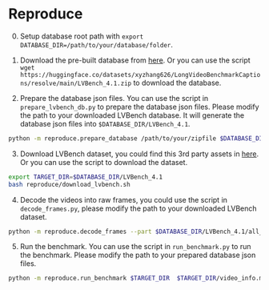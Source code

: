 # Reproduce

0. Setup database root path with `export DATABASE_DIR=/path/to/your/database/folder`.

1. Download the pre-built database from [here](https://huggingface.co/datasets/xyzhang626/LongVideoBenchmarkCaptions/tree/main). Or you can use the script `wget https://huggingface.co/datasets/xyzhang626/LongVideoBenchmarkCaptions/resolve/main/LVBench_4.1.zip` to download the database.

2. Prepare the database json files. You can use the script in `prepare_lvbench_db.py` to prepare the database json files. Please modify the path to your downloaded LVBench database. It will generate the database json files into `$DATABASE_DIR/LVBench_4.1`.

```bash
python -m reproduce.prepare_database /path/to/your/zipfile $DATABASE_DIR
```

3. Download LVBench dataset, you could find this 3rd party assets in [here](https://huggingface.co/datasets/AIWinter/LVBench/tree/main). Or you can use the script to download the dataset.

```bash
export TARGET_DIR=$DATABASE_DIR/LVBench_4.1
bash reproduce/download_lvbench.sh
```

4. Decode the videos into raw frames, you could use the script in `decode_frames.py`, please modify the path to your downloaded LVBench dataset.

```bash
python -m reproduce.decode_frames --part $DATABASE_DIR/LVBench_4.1/all_videos_split.zip.001 --out $TARGET_DIR --fps 2
```

5. Run the benchmark. You can use the script in `run_benchmark.py` to run the benchmark. Please modify the path to your prepared database json files.
```bash
python -m reproduce.run_benchmark $TARGET_DIR  $TARGET_DIR/video_info.meta.jsonl
```
